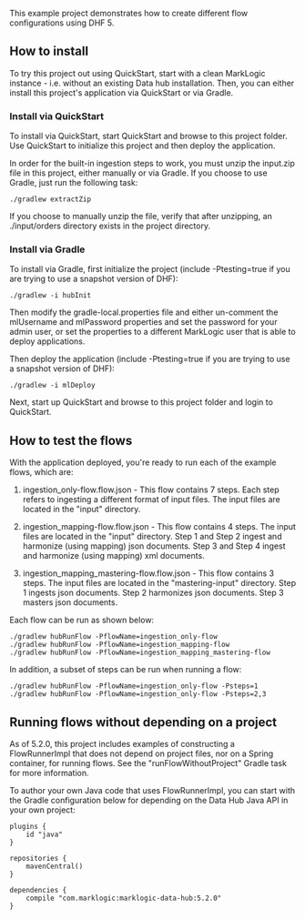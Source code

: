 This example project demonstrates how to create different flow configurations using DHF 5.

## How to install

To try this project out using QuickStart, start with a clean MarkLogic instance - i.e. without an existing Data hub installation.
Then, you can either install this project's application via QuickStart or via Gradle.

### Install via QuickStart

To install via QuickStart, start QuickStart and browse to this project folder. Use QuickStart to initialize
this project and then deploy the application.

In order for the built-in ingestion steps to work, you must unzip the input.zip file in this project, either manually or via Gradle. 
If you choose to use Gradle, just run the following task:

    ./gradlew extractZip

If you choose to manually unzip the file, verify that after unzipping, an ./input/orders directory exists in the project directory.


### Install via Gradle

To install via Gradle, first initialize the project (include -Ptesting=true if you are trying to use a snapshot version of DHF):

    ./gradlew -i hubInit
    
Then modify the gradle-local.properties file and either un-comment the mlUsername and mlPassword properties and set the
password for your admin user, or set the properties to a different MarkLogic user that is able to deploy applications. 

Then deploy the application (include -Ptesting=true if you are trying to use a snapshot version of DHF):

    ./gradlew -i mlDeploy

Next, start up QuickStart and browse to this project folder and login to QuickStart. 

## How to test the flows
    
With the application deployed, you're ready to run each of the example flows, which are:

1) ingestion_only-flow.flow.json - This flow contains 7 steps. Each step refers to ingesting a different format of input files. The input files are located in the "input" directory.

2) ingestion_mapping-flow.flow.json - This flow contains 4 steps. The input files are located in the "input" directory.
  Step 1 and Step 2 ingest and harmonize (using mapping) json documents.
  Step 3 and Step 4 ingest and harmonize (using mapping) xml documents.

3) ingestion_mapping_mastering-flow.flow.json - This flow contains 3 steps. The input files are located in the "mastering-input" directory.
  Step 1 ingests json documents.
  Step 2 harmonizes json documents.
  Step 3 masters json documents.

Each flow can be run as shown below:

    ./gradlew hubRunFlow -PflowName=ingestion_only-flow
    ./gradlew hubRunFlow -PflowName=ingestion_mapping-flow
    ./gradlew hubRunFlow -PflowName=ingestion_mapping_mastering-flow

In addition, a subset of steps can be run when running a flow:

    ./gradlew hubRunFlow -PflowName=ingestion_only-flow -Psteps=1
    ./gradlew hubRunFlow -PflowName=ingestion_only-flow -Psteps=2,3

## Running flows without depending on a project

As of 5.2.0, this project includes examples of constructing a FlowRunnerImpl that does not depend on project files, nor
on a Spring container, for running flows. See the "runFlowWithoutProject" Gradle task for more information.

To author your own Java code that uses FlowRunnerImpl, you can start with the Gradle configuration below for depending 
on the Data Hub Java API in your own project:

```
plugins {
    id "java"
}

repositories {
    mavenCentral()
}

dependencies {
    compile "com.marklogic:marklogic-data-hub:5.2.0"
}
```
